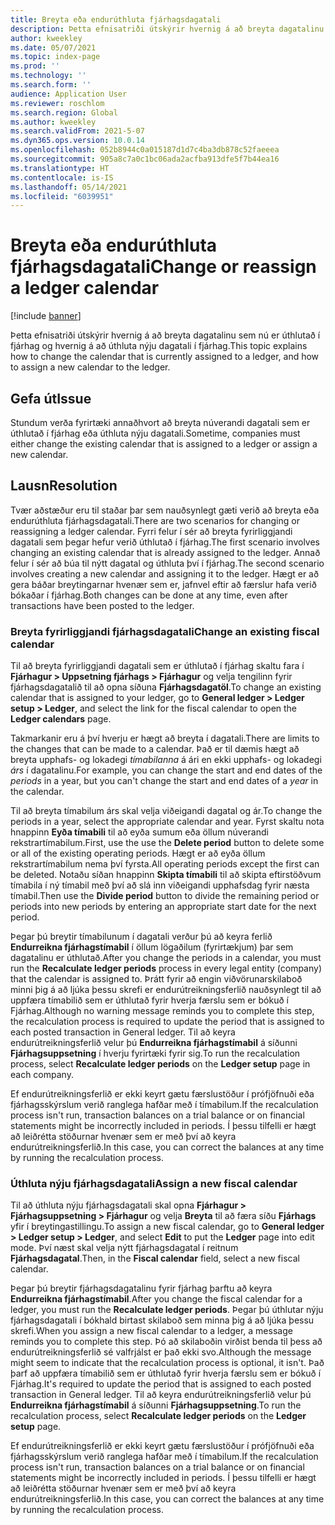 ```yaml
---
title: Breyta eða endurúthluta fjárhagsdagatali
description: Þetta efnisatriði útskýrir hvernig á að breyta dagatalinu sem nú er úthlutað í fjárhag og hvernig á að úthluta nýju dagatali í fjárhag.
author: kweekley
ms.date: 05/07/2021
ms.topic: index-page
ms.prod: ''
ms.technology: ''
ms.search.form: ''
audience: Application User
ms.reviewer: roschlom
ms.search.region: Global
ms.author: kweekley
ms.search.validFrom: 2021-5-07
ms.dyn365.ops.version: 10.0.14
ms.openlocfilehash: 052b8944c0a015187d1d7c4ba3db878c52faeeea
ms.sourcegitcommit: 905a8c7a0c1bc06ada2acfba913dfe5f7b44ea16
ms.translationtype: HT
ms.contentlocale: is-IS
ms.lasthandoff: 05/14/2021
ms.locfileid: "6039951"
---
```

# <a name="change-or-reassign-a-ledger-calendar"></a><span data-ttu-id="f69f6-103">Breyta eða endurúthluta fjárhagsdagatali</span><span class="sxs-lookup"><span data-stu-id="f69f6-103">Change or reassign a ledger calendar</span></span>

[!include [banner](../includes/banner.md)]

<span data-ttu-id="f69f6-104">Þetta efnisatriði útskýrir hvernig á að breyta dagatalinu sem nú er úthlutað í fjárhag og hvernig á að úthluta nýju dagatali í fjárhag.</span><span class="sxs-lookup"><span data-stu-id="f69f6-104">This topic explains how to change the calendar that is currently assigned to a ledger, and how to assign a new calendar to the ledger.</span></span>

## <a name="issue"></a><span data-ttu-id="f69f6-105">Gefa út</span><span class="sxs-lookup"><span data-stu-id="f69f6-105">Issue</span></span>

<span data-ttu-id="f69f6-106">Stundum verða fyrirtæki annaðhvort að breyta núverandi dagatali sem er úthlutað í fjárhag eða úthluta nýju dagatali.</span><span class="sxs-lookup"><span data-stu-id="f69f6-106">Sometime, companies must either change the existing calendar that is assigned to a ledger or assign a new calendar.</span></span>

## <a name="resolution"></a><span data-ttu-id="f69f6-107">Lausn</span><span class="sxs-lookup"><span data-stu-id="f69f6-107">Resolution</span></span>

<span data-ttu-id="f69f6-108">Tvær aðstæður eru til staðar þar sem nauðsynlegt gæti verið að breyta eða endurúthluta fjárhagsdagatali.</span><span class="sxs-lookup"><span data-stu-id="f69f6-108">There are two scenarios for changing or reassigning a ledger calendar.</span></span> <span data-ttu-id="f69f6-109">Fyrri felur í sér að breyta fyrirliggjandi dagatali sem þegar hefur verið úthlutað í fjárhag.</span><span class="sxs-lookup"><span data-stu-id="f69f6-109">The first scenario involves changing an existing calendar that is already assigned to the ledger.</span></span> <span data-ttu-id="f69f6-110">Annað felur í sér að búa til nýtt dagatal og úthluta því í fjárhag.</span><span class="sxs-lookup"><span data-stu-id="f69f6-110">The second scenario involves creating a new calendar and assigning it to the ledger.</span></span> <span data-ttu-id="f69f6-111">Hægt er að gera báðar breytingarnar hvenær sem er, jafnvel eftir að færslur hafa verið bókaðar í fjárhag.</span><span class="sxs-lookup"><span data-stu-id="f69f6-111">Both changes can be done at any time, even after transactions have been posted to the ledger.</span></span>

### <a name="change-an-existing-fiscal-calendar"></a><span data-ttu-id="f69f6-112">Breyta fyrirliggjandi fjárhagsdagatali</span><span class="sxs-lookup"><span data-stu-id="f69f6-112">Change an existing fiscal calendar</span></span>

<span data-ttu-id="f69f6-113">Til að breyta fyrirliggjandi dagatali sem er úthlutað í fjárhag skaltu fara í **Fjárhagur \> Uppsetning fjárhags \> Fjárhagur** og velja tengilinn fyrir fjárhagsdagatalið til að opna síðuna **Fjárhagsdagatöl**.</span><span class="sxs-lookup"><span data-stu-id="f69f6-113">To change an existing calendar that is assigned to your ledger, go to **General ledger \> Ledger setup \> Ledger**, and select the link for the fiscal calendar to open the **Ledger calendars** page.</span></span>

<span data-ttu-id="f69f6-114">Takmarkanir eru á því hverju er hægt að breyta í dagatali.</span><span class="sxs-lookup"><span data-stu-id="f69f6-114">There are limits to the changes that can be made to a calendar.</span></span> <span data-ttu-id="f69f6-115">Það er til dæmis hægt að breyta upphafs- og lokadegi *tímabilanna* á ári en ekki upphafs- og lokadegi *árs* í dagatalinu.</span><span class="sxs-lookup"><span data-stu-id="f69f6-115">For example, you can change the start and end dates of the *periods* in a year, but you can't change the start and end dates of a *year* in the calendar.</span></span>

<span data-ttu-id="f69f6-116">Til að breyta tímabilum árs skal velja viðeigandi dagatal og ár.</span><span class="sxs-lookup"><span data-stu-id="f69f6-116">To change the periods in a year, select the appropriate calendar and year.</span></span> <span data-ttu-id="f69f6-117">Fyrst skaltu nota hnappinn **Eyða tímabili** til að eyða sumum eða öllum núverandi rekstrartímabilum.</span><span class="sxs-lookup"><span data-stu-id="f69f6-117">First, use the use the **Delete period** button to delete some or all of the existing operating periods.</span></span> <span data-ttu-id="f69f6-118">Hægt er að eyða öllum rekstrartímabilum nema því fyrsta.</span><span class="sxs-lookup"><span data-stu-id="f69f6-118">All operating periods except the first can be deleted.</span></span> <span data-ttu-id="f69f6-119">Notaðu síðan hnappinn **Skipta tímabili** til að skipta eftirstöðvum tímabila í ný tímabil með því að slá inn viðeigandi upphafsdag fyrir næsta tímabil.</span><span class="sxs-lookup"><span data-stu-id="f69f6-119">Then use the **Divide period** button to divide the remaining period or periods into new periods by entering an appropriate start date for the next period.</span></span>

<span data-ttu-id="f69f6-120">Þegar þú breytir tímabilunum í dagatali verður þú að keyra ferlið **Endurreikna fjárhagstímabil** í öllum lögaðilum (fyrirtækjum) þar sem dagatalinu er úthlutað.</span><span class="sxs-lookup"><span data-stu-id="f69f6-120">After you change the periods in a calendar, you must run the **Recalculate ledger periods** process in every legal entity (company) that the calendar is assigned to.</span></span> <span data-ttu-id="f69f6-121">Þrátt fyrir að engin viðvörunarskilaboð minni þig á að ljúka þessu skrefi er endurútreikningsferlið nauðsynlegt til að uppfæra tímabilið sem er úthlutað fyrir hverja færslu sem er bókuð í Fjárhag.</span><span class="sxs-lookup"><span data-stu-id="f69f6-121">Although no warning message reminds you to complete this step, the recalculation process is required to update the period that is assigned to each posted transaction in General ledger.</span></span> <span data-ttu-id="f69f6-122">Til að keyra endurútreikningsferlið velur þú **Endurreikna fjárhagstímabil** á síðunni **Fjárhagsuppsetning** í hverju fyrirtæki fyrir sig.</span><span class="sxs-lookup"><span data-stu-id="f69f6-122">To run the recalculation process, select **Recalculate ledger periods** on the **Ledger setup** page in each company.</span></span>

<span data-ttu-id="f69f6-123">Ef endurútreikningsferlið er ekki keyrt gætu færslustöður í prófjöfnuði eða fjárhagsskýrslum verið ranglega hafðar með í tímabilum.</span><span class="sxs-lookup"><span data-stu-id="f69f6-123">If the recalculation process isn't run, transaction balances on a trial balance or on financial statements might be incorrectly included in periods.</span></span> <span data-ttu-id="f69f6-124">Í þessu tilfelli er hægt að leiðrétta stöðurnar hvenær sem er með því að keyra endurútreikningsferlið.</span><span class="sxs-lookup"><span data-stu-id="f69f6-124">In this case, you can correct the balances at any time by running the recalculation process.</span></span>

### <a name="assign-a-new-fiscal-calendar"></a><span data-ttu-id="f69f6-125">Úthluta nýju fjárhagsdagatali</span><span class="sxs-lookup"><span data-stu-id="f69f6-125">Assign a new fiscal calendar</span></span>

<span data-ttu-id="f69f6-126">Til að úthluta nýju fjárhagsdagatali skal opna **Fjárhagur \> Fjárhagsuppsetning \> Fjárhagur** og velja **Breyta** til að færa síðu **Fjárhags** yfir í breytingastillingu.</span><span class="sxs-lookup"><span data-stu-id="f69f6-126">To assign a new fiscal calendar, go to **General ledger \> Ledger setup \> Ledger**, and select **Edit** to put the **Ledger** page into edit mode.</span></span> <span data-ttu-id="f69f6-127">Því næst skal velja nýtt fjárhagsdagatal í reitnum **Fjárhagsdagatal**.</span><span class="sxs-lookup"><span data-stu-id="f69f6-127">Then, in the **Fiscal calendar** field, select a new fiscal calendar.</span></span>

<span data-ttu-id="f69f6-128">Þegar þú breytir fjárhagsdagatalinu fyrir fjárhag þarftu að keyra **Endurreikna fjárhagstímabil**.</span><span class="sxs-lookup"><span data-stu-id="f69f6-128">After you change the fiscal calendar for a ledger, you must run the **Recalculate ledger periods**.</span></span> <span data-ttu-id="f69f6-129">Þegar þú úthlutar nýju fjárhagsdagatali í bókhald birtast skilaboð sem minna þig á að ljúka þessu skrefi.</span><span class="sxs-lookup"><span data-stu-id="f69f6-129">When you assign a new fiscal calendar to a ledger, a message reminds you to complete this step.</span></span> <span data-ttu-id="f69f6-130">Þó að skilaboðin virðist benda til þess að endurútreikningsferlið sé valfrjálst er það ekki svo.</span><span class="sxs-lookup"><span data-stu-id="f69f6-130">Although the message might seem to indicate that the recalculation process is optional, it isn't.</span></span> <span data-ttu-id="f69f6-131">Það þarf að uppfæra tímabilið sem er úthlutað fyrir hverja færslu sem er bókuð í Fjárhag.</span><span class="sxs-lookup"><span data-stu-id="f69f6-131">It's required to update the period that is assigned to each posted transaction in General ledger.</span></span> <span data-ttu-id="f69f6-132">Til að keyra endurútreikningsferlið velur þú **Endurreikna fjárhagstímabil** á síðunni **Fjárhagsuppsetning**.</span><span class="sxs-lookup"><span data-stu-id="f69f6-132">To run the recalculation process, select **Recalculate ledger periods** on the **Ledger setup** page.</span></span>

<span data-ttu-id="f69f6-133">Ef endurútreikningsferlið er ekki keyrt gætu færslustöður í prófjöfnuði eða fjárhagsskýrslum verið ranglega hafðar með í tímabilum.</span><span class="sxs-lookup"><span data-stu-id="f69f6-133">If the recalculation process isn't run, transaction balances on a trial balance or on financial statements might be incorrectly included in periods.</span></span> <span data-ttu-id="f69f6-134">Í þessu tilfelli er hægt að leiðrétta stöðurnar hvenær sem er með því að keyra endurútreikningsferlið.</span><span class="sxs-lookup"><span data-stu-id="f69f6-134">In this case, you can correct the balances at any time by running the recalculation process.</span></span>
